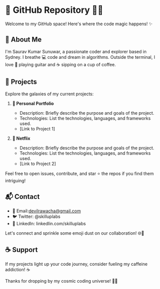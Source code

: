 # 👋 GitHub Repository 👨‍💻

Welcome to my GitHub space! Here's where the code magic happens! ✨

## 🚀 About Me

I'm Saurav Kumar Sunuwar, a passionate coder and explorer based in Sydney. I breathe 💻 code and dream in algorithms. Outside the terminal, I love 🎸 playing guitar and ☕ sipping on a cup of coffee.

## 🌟 Projects

Explore the galaxies of my current projects:

1. **🚀 Personal Portfolio**
   - Description: Briefly describe the purpose and goals of the project.
   - Technologies: List the technologies, languages, and frameworks used.
   - [Link to Project 1]

2. **🌈 Netflix**
   - Description: Briefly describe the purpose and goals of the project.
   - Technologies: List the technologies, languages, and frameworks used.
   - [Link to Project 2]

Feel free to open issues, contribute, and star ⭐ the repos if you find them intriguing!

## 📬 Contact

- 📧 Email:devilrawacha@gmail.com
- 🐦 Twitter: @skilluplabs
- 🔗 LinkedIn: linkedlin.com/skilluplabs

Let's connect and sprinkle some emoji dust on our collaboration! 🌐💬

## ☕ Support

If my projects light up your code journey, consider fueling my caffeine addiction! ☕️

Thanks for dropping by my cosmic coding universe! 🚀✨







